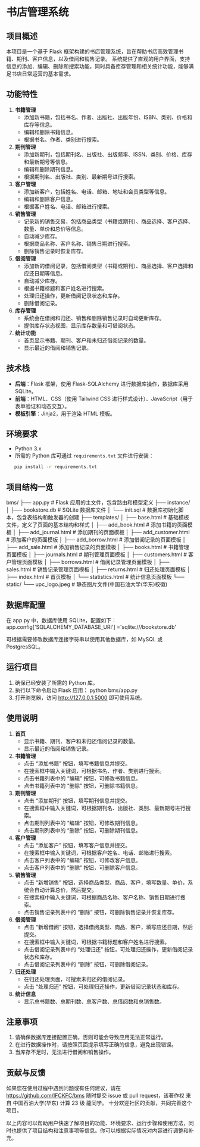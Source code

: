 # 书店管理系统

## 项目概述

本项目是一个基于 Flask 框架构建的书店管理系统，旨在帮助书店高效管理书籍、期刊、客户信息，以及借阅和销售记录。
系统提供了直观的用户界面，支持信息的添加、编辑、删除和搜索功能，同时具备库存管理和相关统计功能，能够满足书店日常运营的基本需求。

## 功能特性

1. **书籍管理**
   - 添加新书籍，包括书名、作者、出版社、出版年份、ISBN、类别、价格和库存等信息。
   - 编辑和删除书籍信息。
   - 根据书名、作者、类别进行搜索。
2. **期刊管理**
   - 添加新期刊，包括期刊名、出版社、出版频率、ISSN、类别、价格、库存和最新期号等信息。
   - 编辑和删除期刊信息。
   - 根据期刊名、出版社、类别、最新期号进行搜索。
3. **客户管理**
   - 添加新客户，包括姓名、电话、邮箱、地址和会员类型等信息。
   - 编辑和删除客户信息。
   - 根据客户姓名、电话、邮箱进行搜索。
4. **销售管理**
   - 记录新的销售交易，包括商品类型（书籍或期刊）、商品选择、客户选择、数量、单价和总价等信息。
   - 自动减少库存。
   - 根据商品名称、客户名称、销售日期进行搜索。
   - 删除销售记录时恢复库存。
5. **借阅管理**
   - 添加新的借阅记录，包括借阅类型（书籍或期刊）、商品选择、客户选择和应还日期等信息。
   - 自动减少库存。
   - 根据书籍标题和客户姓名进行搜索。
   - 处理归还操作，更新借阅记录状态和库存。
   - 删除借阅记录。
6. **库存管理**
   - 系统会在借阅和归还、销售和删除销售记录时自动更新库存。
   - 提供库存状态视图，显示库存数量和可借阅状态。
7. **统计功能**
   - 首页显示书籍、期刊、客户和未归还借阅记录的数量。
   - 显示最近的借阅和销售记录。

## 技术栈

- **后端**：Flask 框架，使用 Flask-SQLAlchemy 进行数据库操作，数据库采用 SQLite。
- **前端**：HTML、CSS（使用 Tailwind CSS 进行样式设计）、JavaScript（用于表单验证和动态交互）。
- **模板引擎**：Jinja2，用于渲染 HTML 模板。

## 环境要求

- Python 3.x
- 所需的 Python 库可通过 `requirements.txt` 文件进行安装：

```bash
   pip install -r requirements.txt
```

## 项目结构一览

bms/
├── app.py # Flask 应用的主文件，包含路由和模型定义
├── instance/
│ ├── bookstore.db # SQLite 数据库文件
│ └── init.sql # 数据库初始化脚本，包含表结构和触发器的创建
├── templates/
│ ├── base.html # 基础模板文件，定义了页面的基本结构和样式
│ ├── add_book.html # 添加书籍的页面模板
│ ├── add_journal.html # 添加期刊的页面模板
│ ├── add_customer.html # 添加客户的页面模板
│ ├── add_borrow.html # 添加借阅记录的页面模板
│ ├── add_sale.html # 添加销售记录的页面模板
│ ├── books.html # 书籍管理页面模板
│ ├── journals.html # 期刊管理页面模板
│ ├── customers.html # 客户管理页面模板
│ ├── borrows.html # 借阅记录管理页面模板
│ ├── sales.html # 销售记录管理页面模板
│ ├── returns.html # 归还处理页面模板
│ ├── index.html # 首页模板
│ └── statistics.html # 统计信息页面模板
└── static/
  └── upc_logo.jpeg # 静态图片文件(中国石油大学(华东)校徽)

## 数据库配置

在 app.py 中，数据库使用 SQLite，配置如下：
   app.config['SQLALCHEMY_DATABASE_URI'] ='sqlite:///bookstore.db'

可根据需要修改数据库连接字符串以使用其他数据库，如 MySQL 或 PostgresSQL。

## 运行项目

1. 确保已经安装了所需的 Python 库。
2. 执行以下命令启动 Flask 应用：
   python bms/app.py
3. 打开浏览器，访问 http://127.0.0.1:5000 即可使用系统。

## 使用说明

1. **首页**
   - 显示书籍、期刊、客户和未归还借阅记录的数量。
   - 显示最近的借阅和销售记录。
2. **书籍管理**
   - 点击 “添加书籍” 按钮，填写书籍信息并提交。
   - 在搜索框中输入关键词，可根据书名、作者、类别进行搜索。
   - 点击书籍列表中的 “编辑” 按钮，可修改书籍信息。
   - 点击书籍列表中的 “删除” 按钮，可删除书籍信息。
3. **期刊管理**
   - 点击 “添加期刊” 按钮，填写期刊信息并提交。
   - 在搜索框中输入关键词，可根据期刊名、出版社、类别、最新期号进行搜索。
   - 点击期刊列表中的 “编辑” 按钮，可修改期刊信息。
   - 点击期刊列表中的 “删除” 按钮，可删除期刊信息。
4. **客户管理**
   - 点击 “添加客户” 按钮，填写客户信息并提交。
   - 在搜索框中输入关键词，可根据客户姓名、电话、邮箱进行搜索。
   - 点击客户列表中的 “编辑” 按钮，可修改客户信息。
   - 点击客户列表中的 “删除” 按钮，可删除客户信息。
5. **销售管理**
   - 点击 “新增销售” 按钮，选择商品类型、商品、客户，填写数量、单价，系统会自动计算总价，然后提交。
   - 在搜索框中输入关键词，可根据商品名称、客户名称、销售日期进行搜索。
   - 点击销售记录列表中的 “删除” 按钮，可删除销售记录并恢复库存。
6. **借阅管理**
   - 点击 “新增借阅” 按钮，选择借阅类型、商品、客户，填写应还日期，然后提交。
   - 在搜索框中输入关键词，可根据书籍标题和客户姓名进行搜索。
   - 点击借阅记录列表中的 “处理归还” 按钮，可处理归还操作，更新借阅记录状态和库存。
   - 点击借阅记录列表中的 “删除” 按钮，可删除借阅记录。
7. **归还处理**
   - 在归还处理页面，可搜索未归还的借阅记录。
   - 点击 “处理归还” 按钮，可处理归还操作，更新借阅记录状态和库存。
8. **统计信息**
   - 显示总书籍数、总期刊数、总客户数、总借阅数和总销售数。

## 注意事项

1. 请确保数据库连接配置正确，否则可能会导致应用无法正常运行。
2. 在进行数据操作时，请按照页面提示填写正确的信息，避免出现错误。
3. 当库存不足时，无法进行借阅和销售操作。

## 贡献与反馈

如果您在使用过程中遇到问题或有任何建议，请在 https://github.com/IFCKFC/bms 随时提交 issue 或 pull request，该著作权 来自 中国石油大学(华东) 计算 23 级 龍同学。
十分欢迎社区的贡献，共同完善这个项目。

以上内容可以帮助用户快速了解项目的功能、环境要求、运行步骤和使用方法，同时也提供了项目结构和注意事项等信息。你可以根据实际情况对内容进行调整和补充。

